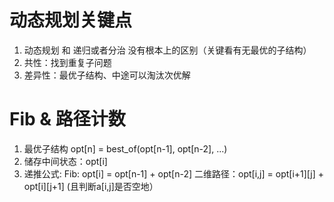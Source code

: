 # 动态规划关键点
1. 动态规划 和 递归或者分治 没有根本上的区别（关键看有无最优的子结构） 
2. 共性：找到重复子问题
3. 差异性：最优子结构、中途可以淘汰次优解


# Fib & 路径计数
1. 最优子结构  opt[n] = best_of(opt[n-1], opt[n-2], ...) 
2. 储存中间状态：opt[i] 
3. 递推公式: 
    Fib: opt[i] = opt[n-1] + opt[n-2] 
    二维路径：opt[i,j] = opt[i+1][j] + opt[i][j+1] (且判断a[i,j]是否空地）